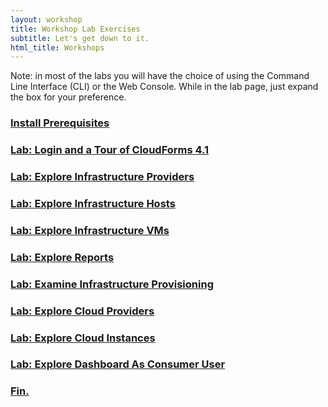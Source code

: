 ```yaml
---
layout: workshop
title: Workshop Lab Exercises
subtitle: Let's get down to it.
html_title: Workshops
---
```


<i class="fa fa-info-circle"></i> Note: in most of the labs you will have the choice of using the Command Line Interface (CLI) or the Web Console.  While in the lab page, just expand the box for your preference.

### [Install Prerequisites](workshop-lab-0.html)

### [Lab: Login and a Tour of CloudForms 4.1](workshop-lab-1.html)

### [Lab: Explore Infrastructure Providers](workshop-lab-2.html)

### [Lab: Explore Infrastructure Hosts](workshop-lab-3.html)

### [Lab: Explore Infrastructure VMs](workshop-lab-4.html)

### [Lab: Explore Reports](workshop-lab-5.html)

### [Lab: Examine Infrastructure Provisioning](workshop-lab-6.html)

### [Lab: Explore Cloud Providers](workshop-lab-7.html)

### [Lab: Explore Cloud Instances](workshop-lab-8.html)

### [Lab: Explore Dashboard As Consumer User](workshop-lab-9.html)

### [Fin.](workshop-finally.html)
